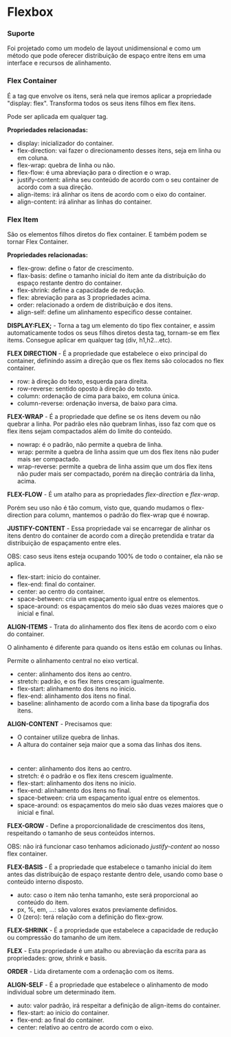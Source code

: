 # Flexbox

### Suporte

Foi projetado como um modelo de layout unidimensional e como um método que pode oferecer distribuição de espaço entre itens em uma interface e recursos de alinhamento.

### Flex Container

É a tag que envolve os itens, será nela que iremos aplicar a propriedade "display: flex". Transforma todos os seus itens filhos em flex itens. 

Pode ser aplicada em qualquer tag.

**Propriedades relacionadas:**

- display: inicializador do container.
- flex-direction: vai fazer o direcionamento desses itens, seja em linha ou em coluna.
- flex-wrap: quebra de linha ou não.
- flex-flow: é uma abreviação para o direction e o wrap.
- justify-content: alinha seu conteúdo de acordo com o seu container de acordo com a sua direção.
- align-items: irá alinhar os itens de acordo com o eixo do container.
- align-content: irá alinhar as linhas do container.

### Flex Item

São os elementos filhos diretos do flex container. E também podem se tornar Flex Container.

**Propriedades relacionadas:**

- flex-grow: define o fator de crescimento.
- flax-basis: define o tamanho inicial do item ante da distribuição do espaço restante dentro do container.
- flex-shrink: define a capacidade de redução.
- flex: abreviação para as 3 propriedades acima.
- order: relacionado a ordem de distribuição e dos itens.
- align-self: define um alinhamento especifico desse container.

**DISPLAY:FLEX;** - Torna a tag um elemento do tipo flex container, e assim automaticamente todos os seus filhos diretos desta tag, tornam-se em flex items. Consegue aplicar em qualquer tag (div, h1,h2...etc).

**FLEX DIRECTION** - É a propriedade que estabelece o eixo principal do container, definindo assim a direção que os flex items são colocados no flex container.

- row: à direção do texto, esquerda para direita.
- row-reverse: sentido oposto à direção do texto.
- column: ordenação de cima para baixo, em coluna única.
- column-reverse: ordenação inversa, de baixo para cima.

**FLEX-WRAP** - É a propriedade que define se os itens devem ou não quebrar a linha. Por padrão eles não quebram linhas, isso faz com que os flex itens sejam compactados além do limite do conteúdo.

- nowrap: é o padrão, não permite a quebra de linha.
- wrap: permite a quebra de linha assim que um dos flex itens não puder mais ser compactado.
- wrap-reverse: permite a quebra de linha assim que um dos flex itens não puder mais ser compactado, porém na direção contrária da linha, acima.

**FLEX-FLOW** - É um atalho para as propriedades _flex-direction_ e _flex-wrap_.

Porém seu uso não é tão comum, visto que, quando mudamos o flex-direction para column, mantemos o padrão do flex-wrap que é nowrap.

**JUSTIFY-CONTENT** - Essa propriedade vai se encarregar de alinhar os itens dentro do container de acordo com a direção pretendida e tratar da distribuição de espaçamento entre eles.

OBS: caso seus itens esteja ocupando 100% de todo o container, ela não se aplica.

- flex-start: inicio do container.
- flex-end: final do container.
- center: ao centro do container.
- space-between: cria um espaçamento igual entre os elementos.
- space-around: os espaçamentos do meio são duas vezes maiores que o inicial e final.

**ALIGN-ITEMS** - Trata do alinhamento dos flex itens de acordo com o eixo do container. 

O alinhamento é diferente para quando os itens estão em colunas ou linhas.

Permite o alinhamento central no eixo vertical.

- center: alinhamento dos itens ao centro.
- stretch: padrão, e os flex itens cresçam igualmente.
- flex-start: alinhamento dos itens no inicio.
- flex-end: alinhamento dos itens no final.
- baseline: alinhamento de acordo com a linha base da tipografia dos itens.

**ALIGN-CONTENT** - Precisamos que:

- O container utilize quebra de linhas.
- A altura do container seja maior que a soma das linhas dos itens.

#

- center: alinhamento dos itens ao centro.
- stretch: é o padrão e os flex itens crescem igualmente.
- flex-start: alinhamento dos itens no inicio.
- flex-end: alinhamento dos itens no final.
- space-between: cria um espaçamento igual entre os elementos.
- space-around: os espaçamentos do meio são duas vezes maiores que o inicial e final.

**FLEX-GROW** - Define a proporcionalidade de crescimentos dos itens, respeitando o tamanho de seus conteúdos internos.

OBS: não irá funcionar caso tenhamos adicionado _justify-content_ ao nosso flex container.

**FLEX-BASIS** - É a propriedade que estabelece o tamanho inicial do item antes das distribuição de espaço restante dentro dele, usando como base o conteúdo interno disposto.

- auto: caso o item não tenha tamanho, este será proporcional ao conteúdo do item.
- px, %, em, ...: são valores exatos previamente definidos.
- 0 (zero): terá relação com a definição do flex-grow.

**FLEX-SHRINK** - É a propriedade que estabelece a capacidade de redução ou compressão do tamanho de um item.

**FLEX** - Esta propriedade é um atalho ou abreviação da escrita para as propriedades: grow, shrink e basis.

**ORDER** - Lida diretamente com a ordenação com os items.

**ALIGN-SELF** - É a propriedade que estabelece o alinhamento de modo individual sobre um determinado item.

- auto: valor padrão, irá respeitar a definição de align-items do container.
- flex-start: ao inicio do container.
- flex-end: ao final do container.
- center: relativo ao centro de acordo com o eixo.